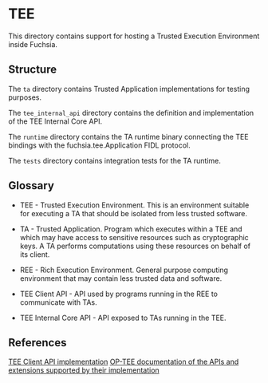 # TEE

This directory contains support for hosting a Trusted Execution Environment inside Fuchsia.

## Structure

The `ta` directory contains Trusted Application implementations for testing
purposes.

The `tee_internal_api` directory contains the definition and implementation of
the TEE Internal Core API.

The `runtime` directory contains the TA runtime binary connecting the TEE
bindings with the fuchsia.tee.Application FIDL protocol.

The `tests` directory contains integration tests for the TA runtime.

## Glossary

* TEE - Trusted Execution Environment. This is an environment suitable for
executing a TA that should be isolated from less trusted software.

* TA - Trusted Application. Program which executes within a TEE and which may
have access to sensitive resources such as cryptographic keys. A TA performs
computations using these resources on behalf of its client.

* REE - Rich Execution Environment. General purpose computing environment that may contain
less trusted data and software.

* TEE Client API - API used by programs running in the REE to communicate with TAs.

* TEE Internal Core API - API exposed to TAs running in the TEE.

## References

[TEE Client API implementation](//src/security/lib/tee)
[OP-TEE documentation of the APIs and extensions supported by their implementation](https://optee.readthedocs.io/en/latest/architecture/globalplatform_api.html#introduction)
